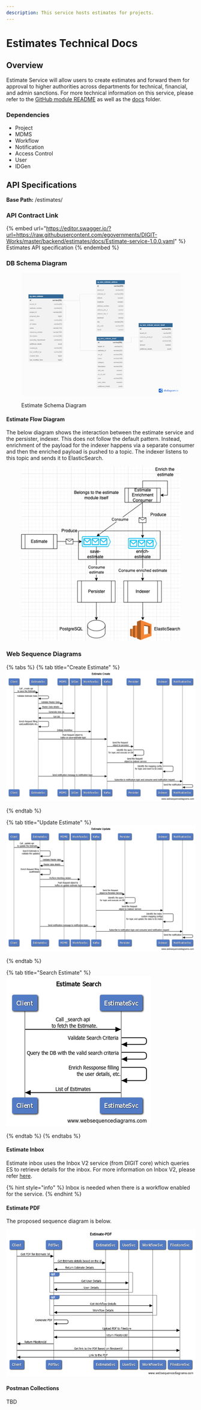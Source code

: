 ```yaml
---
description: This service hosts estimates for projects.
---
```


# Estimates Technical Docs

## Overview

Estimate Service will allow users to create estimates and forward them for approval to higher authorities across departments for technical, financial, and admin sanctions. For more technical information on this service, please refer to the [GitHub module README](https://github.com/egovernments/DIGIT-Works/tree/develop/backend/estimate-service) as well as the [docs](https://github.com/egovernments/DIGIT-Works/tree/develop/backend/estimate-service/docs) folder.

### Dependencies

* Project
* MDMS
* Workflow
* Notification
* Access Control
* User
* IDGen

## API Specifications

**Base Path:** /estimates/

### API Contract Link

{% embed url="https://editor.swagger.io/?url=https://raw.githubusercontent.com/egovernments/DIGIT-Works/master/backend/estimates/docs/Estimate-service-1.0.0.yaml" %}
Estimates API specification
{% endembed %}

### DB Schema Diagram

<figure><img src="https://github.com/egovernments/DIGIT-Works/blob/master/backend/estimates/docs/diagrams/DB_Schema_Estimat-%20Service.png?raw=true" alt=""><figcaption><p>Estimate Schema Diagram</p></figcaption></figure>

#### Estimate Flow Diagram

The below diagram shows the interaction between the estimate service and the persister, indexer. This does not follow the default pattern. Instead, enrichment of the payload for the indexer happens via a separate consumer and then the enriched payload is pushed to a topic. The indexer listens to this topic and sends it to ElasticSearch.&#x20;

<figure><img src="https://github.com/egovernments/DIGIT-Works/blob/master/backend/estimates/docs/diagrams/EstimateFlowDiagram.png?raw=true" alt=""><figcaption></figcaption></figure>

### Web Sequence Diagrams

{% tabs %}
{% tab title="Create Estimate" %}
![](<../../../../.gitbook/assets/Estimate Create.png>)


{% endtab %}

{% tab title="Update Estimate" %}
![](<../../../../.gitbook/assets/Estimate Update.png>)


{% endtab %}

{% tab title="Search Estimate" %}
![](<../../../../.gitbook/assets/Estimate Search.png>)


{% endtab %}
{% endtabs %}

#### Estimate Inbox

Estimate inbox uses the Inbox V2 service (from DIGIT core) which queries ES to retrieve details for the inbox. For more information on Inbox V2, please refer [here](https://digit-discuss.atlassian.net/wiki/spaces/DD/pages/2289271031/Event+based+inbox).&#x20;

{% hint style="info" %}
Inbox is needed when there is a workflow enabled for the service.&#x20;
{% endhint %}

#### Estimate PDF

The proposed sequence diagram is below.

![](../../../../.gitbook/assets/Estimate-PDF.png)

#### Postman Collections

TBD

